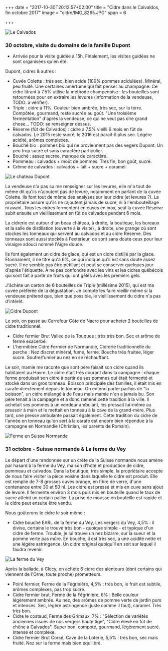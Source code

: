 +++
date = "2017-10-30T20:12:57+02:00"
title = "Cidre dans le Calvaldos, fin octobre 2017"
image = "cidre/IMG_8265.JPG"
span = 6

+++

![Le Calvados](cidre/IMG_8265.JPG)

### 30 octobre, visite du domaine de la famille Dupont

- Arrivée pour la visite guidée à 15h. Finalement, les visites guidées
  ne sont organisées qu'en été.

Dupont, cidres & autres :

- Cuvée Colette : très sec, bien acide (100% pommes
  acidulées). Minéral, peu fruité. Une certaines amertume qui fait
  penser au champagne. Ce cidre titrant à 7.5% utilise la méthode
  champenoise : les bouteilles sont retournées pour en extraire les
  levures (information de la vendeuse, TODO: à vérifier).
- Triple : cidre à 11%. Couleur bien ambrée, très sec, sur la
  terre. Compôtée, gourmand, reste sucrée au goût. "Une troisième
  fermentation" d'après la vendeuse, ce qui ne veut pas dire grand
  chose... TODO: se renseigner dessus.
- Réserve (fût de Calvados) : cidre à 7.5% vieilli 6 mois en fût de
  calvados. Le 2015 reste sucré, le 2016 est parait-il plus
  sec. Légère acidité, arômes complexes.
- Bouché bio : pommes bio qui ne proviennent pas des vegers Dupont. Un
  peu trop sucré et sans caractère particulier.
- Bouché : assez sucrée, manque de caractère.
- Pommeau : calvados + moût de pommes. Très fin, bon goût, sucré.
- Crême de calvados : calvados + lait + sucre + caramel.

![Le chateau Dupont](cidre/IMG_8048.JPG)

La vendeuse n'a pas su me renseigner sur les levures, elle m'a tout de
même dit qu'ils n'ajoutent pas de levure, notamment en parlant de la
cuvée Colette. Ils font tout de même des analyses sur leur cidre (et
levures ?). La propriétaire assure qu'ils ne rajoutent jamais de
sucre, ni à l'embouteillage ni avant. Tous les cidres fermentent en
cuves en inox, seul la cuvée Réserve subit ensuite un vieillissement
en fût de calvados pendant 6 mois.

La cidrerie est autour d'un beau château, à droite, la boutique, les
bureaux et la salle de distillation (ouverte à la visite) ; à droite,
une grange où sont stockés les tonneaux qui servent au calvados et au
cidre Réserve. Des tonneaux sont aussi stockés à l'exterieur, ce sont
sans doute ceux pour leur vinaigre adouci nommé l'Aigre douce.

Ils font également un cidre de glace, qui est un cidre distillé par la
glace. Étonnament, il ne titre qu'à 6%, ce qui indique qu'il est sans
doute assez sucré. Il ne semble pas être pétillant et peut se
conserver quelques jour d'après l'étiquette. À ne pas confondre avec
les vins et les cidres québécois qui sont fait à partir de fruits qui
ont gêlés avec les premiers gels.

J'âchète un carton de 6 bouteilles de Triple (millésime 2015), qui est
ma cuvée préférée de la dégustation. Je compte les faire vieillir même
si la vendeuse prétend que, bien que possible, le vieillissement du
cidre n'a pas d'intérêt.

![Cidre Dupont](cidre/20171030_151737-COLLAGE.jpg)

Le soir, on passe au Carrefour Côte de Nacre pour acheter 2 bouteilles
de cidre traditionnel.

- Cidre fermier Brut Vallée de la Touques : très très bon. Sec et
  arôme de ferme exacerbé.
- L'hermitière Cidre Fermier de Normandie, Cidrerie traditionnelle du
  perche : Nez discret minéral, fumé, ferme. Bouche très fruitée,
  léger sucre. Soufre/fumier au nez en se réchauffant.

Le soir, mamie me raconte que sont père faisait son cidre quand ils
habitaient au Havre. Le cidre était très courant dans la campagne :
chaque ferme produisait son cidre à partir de ses pommes qui était
fermenté et stocké dans un gros tonneau. Boisson principale des
familles, il était mis en carafe directement depuis le tonneau. On
entend parler parfois de "la boisson", un cidre mélangé à de l'eau
mais mamie n'en a jamais bu. Son père tenait à la campagne et a donc
ramené cette tradition à la ville. Il achetait ses pommes à un vendeur
ambulant, les pressait lui-même au pressoir à main et le mettait en
tonneau à la cave de la grand-mère. Plus tard, une presse ambulante
passait également. Cette tradition du cidre de l'année en tonneau
qu'on sert à la carafe est encore bien répendue à la campagne en
Normandie (Christian, les parents de Romain).

![Ferme en Suisse Normande](cidre/IMG_8221.JPG)

### 31 octobre - Suisse normande & La ferme du Vey

Le départ d'une randonnée sur un crète de la Suisse normande nous
amène par hasard à la ferme du Vey, maison d'hôte et production de
cidre, pommeau et calvados. Dans la boutique, très simple, la
propriétaire accepte de nous faire visiter la pièce voisine dans
laquelle le cidre est produit. Elle est remplie de 7-8 grosses cuves
orange, en fibre de verre, d'une contenance entre 30 et 50 hl. Les
cidre est pressé et mis en cuve sans ajout de levure. Il fermente
environ 3 mois puis mis en bouteille quand le taux de sucre atteint un
certain pallier. La prise de mousse en bouteille est rapide et le
cidre peut ensuite être vendu.

Nous goûterons le cidre le soir même :

- Cidre bouché EARL de la ferme du Vey, Les vergers du Vey, 4,5% : il divise,
certains le trouve
très bon - quoique simple - et typique d'un cidre de ferme. Trouble,
je lui trouve un nez bizarre, sur la sueur et la pomme verte pas
mûre. En bouche, il est très sec, a une acidité nette et une légère
astringence. Un cidre original quoiqu'il en soit sur lequel il faudra
revenir.

![La ferme du Vey](cidre/IMG_8155-COLLAGE.jpg)

Après la ballade, à Clecy, on achète 6 cidre des alentours (dont
certains qui viennent de l'Orne, toute proche) prometteurs.

- Poiré fermier, Ferme de la Fégrinière, 4,5% : très bon, le fruit est
  subtile, arômes complexes, pas trop sucré.
- Cidre fermier brut, Ferme de la Fégrinière, 6% : Belle couleur
  légèrement ambrée. Au nez, des arômes de pomme verte de jardin purs
  et intenses. Sec, légère astringence (juste comme il faut),
  caramel. Très très bon.
- Cidre le costaud, Ferme des Grimaux, 7% : "Sélection de variétés
  anciennes issues de nos vergers haute tige", "Cidre élevé en fût de
  chêne à Calvados". Super bon, compoté, gourmand, légèrement
  sucré. Intense et complexe.
- Cidre fermier Brut Corsé, Cave de la Loterie, 5,5% : très bon, sec
  mais fruité. Nez sur la ferme mais bien équilibré.

